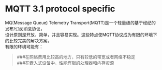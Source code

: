 MQTT 3.1 protocol specific
===================================
MQ(Message Queue) Telemetry Transport(MQTT)是一个轻量级的基于经纪的发布/订阅消息协议，  
设计原则是开放、简单，并且容易实现。这些特点使MQTT协议成为有限的环境下的比较完美的解决方案，  
有限的环境可能有：
>###在网络费用比较高的地方，只有较低的带宽或者网络不稳定  
>###在嵌入式设备中，性能有限的处理器和内存资源  


